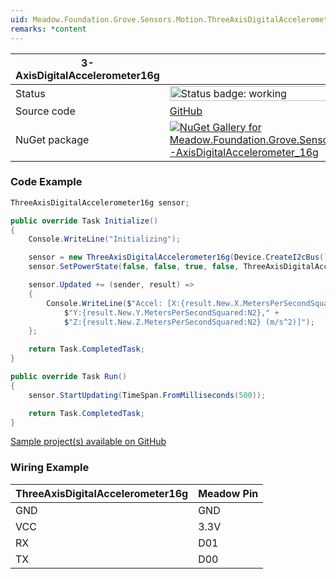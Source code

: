 ```yaml
---
uid: Meadow.Foundation.Grove.Sensors.Motion.ThreeAxisDigitalAccelerometer16g
remarks: *content
---
```


| 3-AxisDigitalAccelerometer16g | |
|--------|--------|
| Status | <img src="https://img.shields.io/badge/Working-brightgreen" style="width: auto; height: -webkit-fill-available;" alt="Status badge: working" /> |
| Source code | [GitHub](https://github.com/WildernessLabs/Meadow.Foundation.Grove/tree/main/Source/3-AxisDigitalAccelerometer16g) |
| NuGet package | <a href="https://www.nuget.org/packages/Meadow.Foundation.Grove.Sensors.Motion.3-AxisDigitalAccelerometer_16g/" target="_blank"><img src="https://img.shields.io/nuget/v/Meadow.Foundation.Grove.Sensors.Motion.3-AxisDigitalAccelerometer_16g.svg?label=Meadow.Foundation.Grove.Sensors.Motion.3-AxisDigitalAccelerometer_16g" alt="NuGet Gallery for Meadow.Foundation.Grove.Sensors.Motion.3-AxisDigitalAccelerometer_16g" /></a> |

### Code Example

```csharp
ThreeAxisDigitalAccelerometer16g sensor;

public override Task Initialize()
{
    Console.WriteLine("Initializing");

    sensor = new ThreeAxisDigitalAccelerometer16g(Device.CreateI2cBus());
    sensor.SetPowerState(false, false, true, false, ThreeAxisDigitalAccelerometer16g.Frequencies.TwoHz);

    sensor.Updated += (sender, result) =>
    {
        Console.WriteLine($"Accel: [X:{result.New.X.MetersPerSecondSquared:N2}," +
            $"Y:{result.New.Y.MetersPerSecondSquared:N2}," +
            $"Z:{result.New.Z.MetersPerSecondSquared:N2} (m/s^2)]");
    };

    return Task.CompletedTask;
}

public override Task Run()
{
    sensor.StartUpdating(TimeSpan.FromMilliseconds(500));

    return Task.CompletedTask;
}

```

[Sample project(s) available on GitHub](https://github.com/WildernessLabs/Meadow.Foundation.Grove/tree/main/Source/3-AxisDigitalAccelerometer16g/Sample/3-AxisDigitalAccelerometer16g_Sample)

### Wiring Example

| ThreeAxisDigitalAccelerometer16g | Meadow Pin |
|--------|------------|
| GND    | GND        |
| VCC    | 3.3V       |
| RX     | D01        |
| TX     | D00        |
